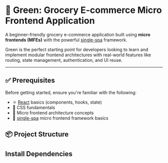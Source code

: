 # 🛒 Green: Grocery E-commerce Micro Frontend Application

A beginner-friendly grocery e-commerce application built using **micro frontends (MFEs)** with the powerful [single-spa](https://single-spa.js.org/) framework.

Green is the perfect starting point for developers looking to learn and implement modular frontend architectures with real-world features like routing, state management, authentication, and UI reuse.

---

## ✅ Prerequisites

Before getting started, ensure you're familiar with the following:

- ⚛️ [React](https://reactjs.org/) basics (components, hooks, state)
- 🎨 CSS fundamentals
- 🧩 Micro frontend architecture concepts
- 🔗 [single-spa](https://single-spa.js.org/) micro frontend framework basics

## 📦 Project Structure


## Install Dependencies
